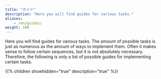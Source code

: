 ```yaml
---
title: "ガイド"
description: "Here you will find guides for various tasks."
aliases:
    - /en/guides/
weight: 100
---
```


Here you will find guides for various tasks. The amount of possible tasks is just as numerous as the amount of ways to
implement them. Often it makes sense to follow certain sequences, but it is not absolutely necessary. Therefore, the 
following is only a list of possible guides for implementing certain tasks.

{{% children showhidden="true" description="true" %}}
